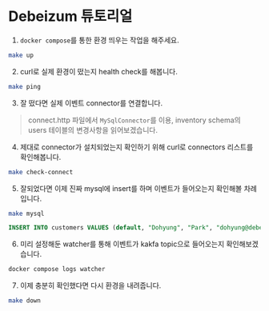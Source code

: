 # Debeizum 튜토리얼

1. `docker compose`를 통한 환경 띄우는 작업을 해주세요.
```sh
make up
```

2. curl로 실제 환경이 떴는지 health check를 해봅니다.

```sh
make ping
```

3. 잘 떴다면 실제 이벤트 connector를 연결합니다.

> connect.http 파일에서 `MySqlConnector`를 이용, inventory schema의 users 테이블의 변경사항을 읽어보겠습니다.

4. 제대로 connector가 설치되었는지 확인하기 위해 curl로 connectors 리스트를 확인해봅니다.

```sh
make check-connect
```

5. 잘되었다면 이제 진짜 mysql에 insert를 하며 이벤트가 들어오는지 확인해볼 차례입니다.

```sh
make mysql
```

```sql
INSERT INTO customers VALUES (default, "Dohyung", "Park", "dohyung@debezium.com");
```

6. 미리 설정해둔 watcher를 통해 이벤트가 kakfa topic으로 들어오는지 확인해보겠습니다.

```sh
docker compose logs watcher
```

7. 이제 충분히 확인했다면 다시 환경을 내려줍니다.

```sh
make down
```